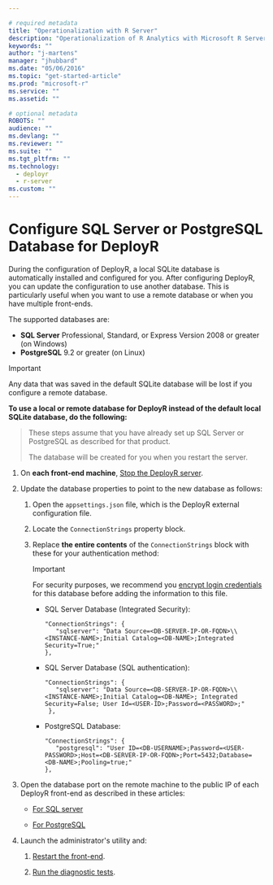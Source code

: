 ```yaml
---

# required metadata
title: "Operationalization with R Server"
description: "Operationalization of R Analytics with Microsoft R Server"
keywords: ""
author: "j-martens"
manager: "jhubbard"
ms.date: "05/06/2016"
ms.topic: "get-started-article"
ms.prod: "microsoft-r"
ms.service: ""
ms.assetid: ""

# optional metadata
ROBOTS: ""
audience: ""
ms.devlang: ""
ms.reviewer: ""
ms.suite: ""
ms.tgt_pltfrm: ""
ms.technology: 
  - deployr
  - r-server
ms.custom: ""
---
```


# Configure SQL Server or PostgreSQL Database for DeployR

During the configuration of DeployR, a local SQLite database is automatically installed and configured for you. After configuring DeployR, you can update the configuration to use another database. This is particularly useful when you want to use a remote database or when you have multiple front-ends. 

The supported databases are:
+ **SQL Server** Professional, Standard, or Express Version 2008 or greater (on Windows)
+ **PostgreSQL** 9.2 or greater (on Linux) 

> [!Important]
> Any data that was saved in the default SQLite database will be lost if you configure a remote database.

<a name="sqlserver"></a>
<a name="postgresql"></a>

**To use a local or remote database for DeployR instead of the default local SQLite database, do the following:**

> These steps assume that you have already set up SQL Server or PostgreSQL as described for that product.
>
> The database will be created for you when you restart the server.

1.  On **each front-end machine**, [Stop the DeployR server](admin-utility.md#startstop).

1.  Update the database properties to point to the new database as follows:

    1.  Open the `appsettings.json` file, which is the DeployR external configuration file.

    2.  Locate the `ConnectionStrings` property block.

    3.  Replace **the entire contents** of the `ConnectionStrings` block with these for your authentication method:

        > [!Important]
        > For security purposes, we recommend you [encrypt login credentials](admin-utility.md#encrypt) for this database before adding the information to this file.

        + SQL Server Database (Integrated Security):
          ``` 
          "ConnectionStrings": {
             "sqlserver": "Data Source=<DB-SERVER-IP-OR-FQDN>\\<INSTANCE-NAME>;Initial Catalog=<DB-NAME>;Integrated Security=True;"
          },
          ```

        + SQL Server Database (SQL authentication): 
          ```
          "ConnectionStrings": {
             "sqlserver": "Data Source=<DB-SERVER-IP-OR-FQDN>\\<INSTANCE-NAME>;Initial Catalog=<DB-NAME>; Integrated Security=False; User Id=<USER-ID>;Password=<PASSWORD>;"
           },
           ```

        + PostgreSQL Database: 
          ```
          "ConnectionStrings": {
             "postgresql": "User ID=<DB-USERNAME>;Password=<USER-PASSWORD>;Host=<DB-SERVER-IP-OR-FQDN>;Port=5432;Database=<DB-NAME>;Pooling=true;"
          },   
          ```

1. Open the database port on the remote machine to the public IP of each DeployR front-end as described in these articles:
   + [For SQL server](https://technet.microsoft.com/en-us/library/ms175043(v=sql.130).aspx)

   + [For PostgreSQL](https://www.postgresql.org/docs/current/static/auth-pg-hba-conf.html)
         
1. Launch the administrator's utility and:
   1. [Restart the front-end](admin-utility.md#startstop).
 
   1. [Run the diagnostic tests](admin-diagnostics-troubleshooting.md).